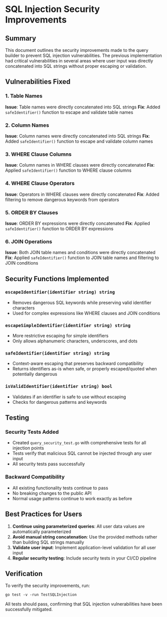 # SQL Injection Security Improvements

## Summary

This document outlines the security improvements made to the query builder to prevent SQL injection vulnerabilities. The previous implementation had critical vulnerabilities in several areas where user input was directly concatenated into SQL strings without proper escaping or validation.

## Vulnerabilities Fixed

### 1. Table Names
**Issue**: Table names were directly concatenated into SQL strings
**Fix**: Added `safeIdentifier()` function to escape and validate table names

### 2. Column Names
**Issue**: Column names were directly concatenated into SQL strings
**Fix**: Added `safeIdentifier()` function to escape and validate column names

### 3. WHERE Clause Columns
**Issue**: Column names in WHERE clauses were directly concatenated
**Fix**: Applied `safeIdentifier()` function to WHERE clause columns

### 4. WHERE Clause Operators
**Issue**: Operators in WHERE clauses were directly concatenated
**Fix**: Added filtering to remove dangerous keywords from operators

### 5. ORDER BY Clauses
**Issue**: ORDER BY expressions were directly concatenated
**Fix**: Applied `safeIdentifier()` function to ORDER BY expressions

### 6. JOIN Operations
**Issue**: Both JOIN table names and conditions were directly concatenated
**Fix**: Applied `safeIdentifier()` function to JOIN table names and filtering to JOIN conditions

## Security Functions Implemented

### `escapeIdentifier(identifier string) string`
- Removes dangerous SQL keywords while preserving valid identifier characters
- Used for complex expressions like WHERE clauses and JOIN conditions

### `escapeSimpleIdentifier(identifier string) string`
- More restrictive escaping for simple identifiers
- Only allows alphanumeric characters, underscores, and dots

### `safeIdentifier(identifier string) string`
- Context-aware escaping that preserves backward compatibility
- Returns identifiers as-is when safe, or properly escaped/quoted when potentially dangerous

### `isValidIdentifier(identifier string) bool`
- Validates if an identifier is safe to use without escaping
- Checks for dangerous patterns and keywords

## Testing

### Security Tests Added
- Created `query_security_test.go` with comprehensive tests for all injection points
- Tests verify that malicious SQL cannot be injected through any user input
- All security tests pass successfully

### Backward Compatibility
- All existing functionality tests continue to pass
- No breaking changes to the public API
- Normal usage patterns continue to work exactly as before

## Best Practices for Users

1. **Continue using parameterized queries**: All user data values are automatically parameterized
2. **Avoid manual string concatenation**: Use the provided methods rather than building SQL strings manually
3. **Validate user input**: Implement application-level validation for all user input
4. **Regular security testing**: Include security tests in your CI/CD pipeline

## Verification

To verify the security improvements, run:
```
go test -v -run TestSQLInjection
```

All tests should pass, confirming that SQL injection vulnerabilities have been successfully mitigated.